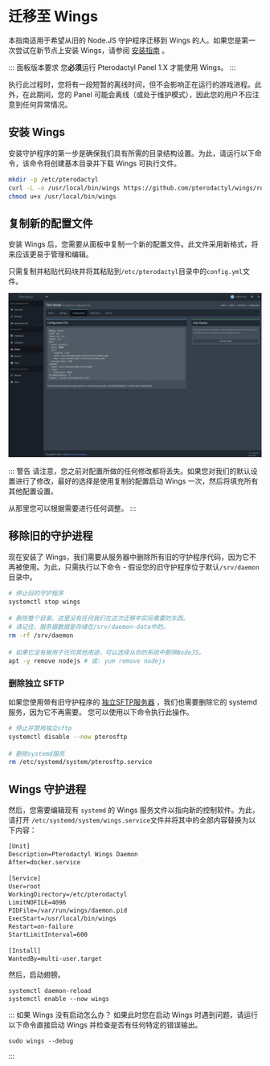 # 迁移至 Wings
本指南适用于希望从旧的 Node.JS 守护程序迁移到 Wings 的人。如果您是第一次尝试在新节点上安装 Wings，请参阅 [安装指南](/wings/1.0/installing.md) 。

::: 面板版本要求
您**必须**运行 Pterodactyl Panel 1.X 才能使用 Wings。
:::

执行此过程时，您将有一段短暂的离线时间，但不会影响正在运行的游戏进程。此外，在此期间，您的 Panel 可能会离线（或处于维护模式），因此您的用户不应注意到任何异常情况。

## 安装 Wings
安装守护程序的第一步是确保我们具有所需的目录结构设置。为此，请运行以下命令，该命令将创建基本目录并下载 Wings 可执行文件。

``` bash
mkdir -p /etc/pterodactyl
curl -L -o /usr/local/bin/wings https://github.com/pterodactyl/wings/releases/latest/download/wings_linux_amd64
chmod u+x /usr/local/bin/wings
```

## 复制新的配置文件
安装 Wings 后，您需要从面板中复制一个新的配置文件。此文件采用新格式，将来应该更易于管理和编辑。

只需复制并粘贴代码块并将其粘贴到`/etc/pterodactyl`目录中的`config.yml`文件。

![](./../../.vuepress/public/wings_configuration_example.png)

::: 警告
请注意，您之前对配置所做的任何修改都将丢失。如果您对我们的默认设置进行了修改，最好的选择是使用复制的配置启动 Wings 一次，然后将填充所有其他配置设置。

从那里您可以根据需要进行任何调整。
:::

## 移除旧的守护进程
现在安装了 Wings，我们需要从服务器中删除所有旧的守护程序代码，因为它不再被使用。为此，只需执行以下命令 - 假设您的旧守护程序位于默认`/srv/daemon`目录中。

```bash
# 停止旧的守护程序
systemctl stop wings

# 删除整个目录。这里没有任何我们在这次迁移中实际需要的东西。
# 请记住，服务器数据是存储在/srv/daemon-data中的。
rm -rf /srv/daemon

# 如果它没有被用于任何其他用途，可以选择从你的系统中删除NodeJS。
apt -y remove nodejs # 或: yum remove nodejs
```

### 删除独立 SFTP
如果您使用带有旧守护程序的 [独立SFTP服务器](/daemon/0.6/standalone_sftp.html) ，我们也需要删除它的 systemd 服务，因为它不再需要。
您可以使用以下命令执行此操作。

```bash
# 停止并禁用独立sftp
systemctl disable --now pterosftp

# 删除systemd服务
rm /etc/systemd/system/pterosftp.service
```

## Wings 守护进程
然后，您需要编辑现有 `systemd` 的 Wings 服务文件以指向新的控制软件。为此，请打开 `/etc/systemd/system/wings.service`文件并将其中的全部内容替换为以下内容：

```
[Unit]
Description=Pterodactyl Wings Daemon
After=docker.service

[Service]
User=root
WorkingDirectory=/etc/pterodactyl
LimitNOFILE=4096
PIDFile=/var/run/wings/daemon.pid
ExecStart=/usr/local/bin/wings
Restart=on-failure
StartLimitInterval=600

[Install]
WantedBy=multi-user.target
```

然后，启动翅膀。

```
systemctl daemon-reload
systemctl enable --now wings
```

::: 如果 Wings 没有启动怎么办？
如果此时您在启动 Wings 时遇到问题，请运行以下命令直接启动 Wings 并检查是否有任何特定的错误输出。

```
sudo wings --debug
```
:::

